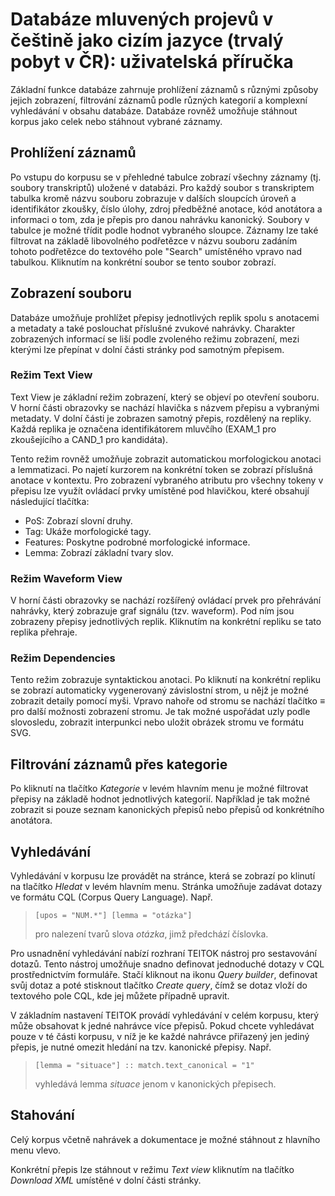 # Databáze mluvených projevů v češtině jako cizím jazyce (trvalý pobyt v ČR): uživatelská příručka

Základní funkce databáze zahrnuje prohlížení záznamů s různými způsoby jejich zobrazení, filtrování záznamů podle různých kategorií a komplexní vyhledávání v obsahu databáze. 
Databáze rovněž umožňuje stáhnout korpus jako celek nebo stáhnout vybrané záznamy.

## Prohlížení záznamů
Po vstupu do korpusu se v přehledné tabulce zobrazí všechny záznamy (tj. soubory transkriptů) uložené v databázi. 
Pro každý soubor s transkriptem tabulka kromě názvu souboru zobrazuje v dalších sloupcích úroveň a identifikátor zkoušky, číslo úlohy, zdroj předběžné anotace, kód anotátora a informaci o tom, zda je přepis pro danou nahrávku kanonický.
Soubory v tabulce je možné třídit podle hodnot vybraného sloupce. 
Záznamy lze také filtrovat na základě libovolného podřetězce v názvu souboru zadáním tohoto podřetězce do textového pole "Search" umístěného vpravo nad tabulkou. Kliknutím na konkrétní soubor se tento soubor zobrazí.

## Zobrazení souboru
Databáze umožňuje prohlížet přepisy jednotlivých replik spolu s anotacemi a metadaty a také poslouchat příslušné zvukové nahrávky. 
Charakter zobrazených informací se liší podle zvoleného režimu zobrazení, mezi kterými lze přepínat v dolní části stránky pod samotným přepisem.

### Režim Text View
Text View je základní režim zobrazení, který se objeví po otevření souboru. 
V horní části obrazovky se nachází hlavička s názvem přepisu a vybranými metadaty. 
V dolní části je zobrazen samotný přepis, rozdělený na repliky. 
Každá replika je označena identifikátorem mluvčího (EXAM_1 pro zkoušejícího a CAND_1 pro kandidáta).

Tento režim rovněž umožňuje zobrazit automatickou morfologickou anotaci a lemmatizaci. 
Po najetí kurzorem na konkrétní token se zobrazí příslušná anotace v kontextu. 
Pro zobrazení vybraného atributu pro všechny tokeny v přepisu lze využít ovládací prvky umístěné pod hlavičkou, které obsahují následující tlačítka:
- PoS: Zobrazí slovní druhy.
- Tag: Ukáže morfologické tagy.
- Features: Poskytne podrobné morfologické informace.
- Lemma: Zobrazí základní tvary slov.

### Režim Waveform View
V horní části obrazovky se nachází rozšířený ovládací prvek pro přehrávání nahrávky, který zobrazuje graf signálu (tzv. waveform).
Pod ním jsou zobrazeny přepisy jednotlivých replik.
Kliknutím na konkrétní repliku se tato replika přehraje.

### Režim Dependencies
Tento režim zobrazuje syntaktickou anotaci.
Po kliknutí na konkrétní repliku se zobrazí automaticky vygenerovaný závislostní strom, u nějž je možné zobrazit detaily pomocí myši.
Vpravo nahoře od stromu se nachází tlačítko ≡ pro další možnosti zobrazení stromu.
Je tak možné uspořádat uzly podle slovosledu, zobrazit interpunkci nebo uložit obrázek stromu ve formátu SVG.

## Filtrování záznamů přes kategorie
Po kliknutí na tlačítko _Kategorie_ v levém hlavním menu je možné filtrovat přepisy na základě hodnot jednotlivých kategorií.
Například je tak možné zobrazit si pouze seznam kanonických přepisů nebo přepisů od konkrétního anotátora. 

## Vyhledávání
Vyhledávání v korpusu lze provádět na stránce, která se zobrazí po klinutí na tlačítko _Hledat_ v levém hlavním menu.
Stránka umožňuje zadávat dotazy ve formátu CQL (Corpus Query Language). Např.

> `[upos = "NUM.*"] [lemma = "otázka"]`
>
> pro nalezení tvarů slova _otázka_, jimž předchází číslovka.
    

Pro usnadnění vyhledávání nabízí rozhraní TEITOK nástroj pro sestavování dotazů. Tento nástroj umožňuje snadno definovat jednoduché dotazy v CQL prostřednictvím formuláře. 
Stačí kliknout na ikonu _Query builder_, definovat svůj dotaz a poté stisknout tlačítko _Create query_, čímž se dotaz vloží do textového pole CQL, kde jej můžete případně upravit.

V základním nastavení TEITOK provádí vyhledávání v celém korpusu, který může obsahovat k jedné nahrávce více přepisů. 
Pokud chcete vyhledávat pouze v té části korpusu, v níž je ke každé nahrávce přiřazený jen jediný přepis, je nutné omezit hledání na tzv. kanonické přepisy. Např.

> `[lemma = "situace"] :: match.text_canonical = "1"`
>
>  vyhledává lemma _situace_ jenom v kanonických přepisech.

## Stahování
Celý korpus včetně nahrávek a dokumentace je možné stáhnout z hlavního menu vlevo.

Konkrétní přepis lze stáhnout v režimu _Text view_ kliknutím na tlačítko _Download XML_ umístěné v dolní části stránky.

